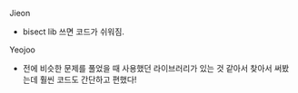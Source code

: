 Jieon
- bisect lib 쓰면 코드가 쉬워짐.

Yeojoo
- 전에 비슷한 문제를 풀었을 때 사용했던 라이브러리가 있는 것 같아서 찾아서 써봤는데 훨씬 코드도 간단하고 편했다!